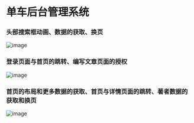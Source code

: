 # 单车后台管理系统
### 头部搜索框动画、数据的获取、换页
 
![image](https://github.com/luozhijin/jianshu-react/blob/master/images/%E7%AE%80%E4%B9%A61.gif)
### 登录页面与首页的跳转、编写文章页面的授权
![image](https://github.com/luozhijin/jianshu-react/blob/master/images/%E7%AE%80%E4%B9%A63.gif)
### 首页的布局和更多数据的获取、首页与详情页面的跳转、著者数据的获取和换页
![image](https://github.com/luozhijin/jianshu-react/blob/master/images/%E7%AE%80%E4%B9%A64.gif)
